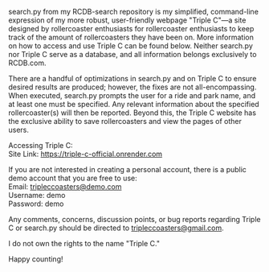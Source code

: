 search.py from my RCDB-search repository is my simplified, command-line expression of my more robust, user-friendly webpage "Triple C"—a site designed by rollercoaster enthusiasts for rollercoaster enthusiasts to keep track of the amount of rollercoasters they have been on.  More information on how to access and use Triple C can be found below.  Neither search.py nor Triple C serve as a database, and all information belongs exclusively to RCDB.com.  

There are a handful of optimizations in search.py and on Triple C to ensure desired results are produced; however, the fixes are not all-encompassing.  When executed, search.py prompts the user for a ride and park name, and at least one must be specified.  Any relevant information about the specified rollercoaster(s) will then be reported.  Beyond this, the Triple C website has the exclusive ability to save rollercoasters and view the pages of other users.

Accessing Triple C:  
    Site Link: https://triple-c-official.onrender.com

If you are not interested in creating a personal account, there is a public demo account that you are free to use:  
    Email: tripleccoasters@demo.com  
    Username: demo  
    Password: demo  

Any comments, concerns, discussion points, or bug reports regarding Triple C or search.py should be directed to tripleccoasters@gmail.com.

I do not own the rights to the name "Triple C."

Happy counting!

